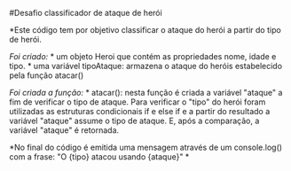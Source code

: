#Desafio classificador de ataque de herói

*Este código tem por objetivo classificar o ataque do herói a partir do tipo de herói.

*Foi criado:* 
	* um objeto Heroi que contém as propriedades nome, idade e tipo.
	* uma variável tipoAtaque: armazena o ataque do heróis estabelecido pela função atacar()

*Foi criada a função:*
	* atacar(): nesta função é criada a variável "ataque" a fim de verificar o tipo de ataque. Para verificar o "tipo" do herói foram utilizadas as estruturas condicionais if e else if  e a partir do resultado a variável "ataque" assume o tipo de ataque. E, após a comparação, a variável "ataque" é retornada.

*No final do código é emitida uma mensagem através de um console.log() com a frase: "O {tipo} atacou usando {ataque}" *
